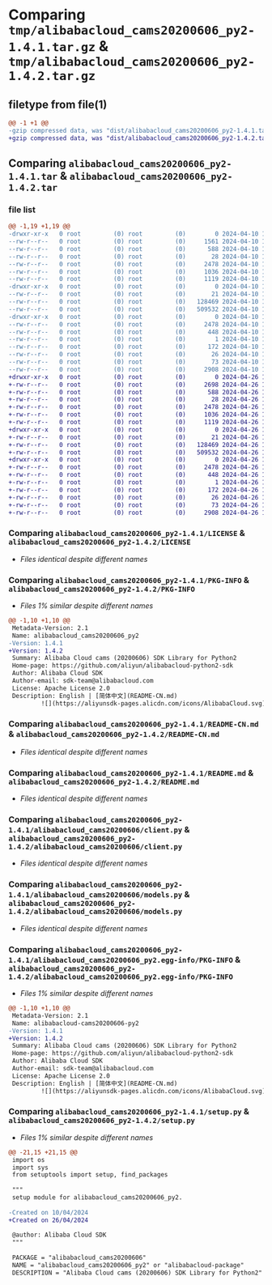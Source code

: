 # Comparing `tmp/alibabacloud_cams20200606_py2-1.4.1.tar.gz` & `tmp/alibabacloud_cams20200606_py2-1.4.2.tar.gz`

## filetype from file(1)

```diff
@@ -1 +1 @@
-gzip compressed data, was "dist/alibabacloud_cams20200606_py2-1.4.1.tar", last modified: Wed Apr 10 10:05:06 2024, max compression
+gzip compressed data, was "dist/alibabacloud_cams20200606_py2-1.4.2.tar", last modified: Fri Apr 26 17:08:26 2024, max compression
```

## Comparing `alibabacloud_cams20200606_py2-1.4.1.tar` & `alibabacloud_cams20200606_py2-1.4.2.tar`

### file list

```diff
@@ -1,19 +1,19 @@
-drwxr-xr-x   0 root         (0) root         (0)        0 2024-04-10 10:05:06.000000 alibabacloud_cams20200606_py2-1.4.1/
--rw-r--r--   0 root         (0) root         (0)     1561 2024-04-10 10:05:06.000000 alibabacloud_cams20200606_py2-1.4.1/ChangeLog.md
--rw-r--r--   0 root         (0) root         (0)      588 2024-04-10 10:05:06.000000 alibabacloud_cams20200606_py2-1.4.1/LICENSE
--rw-r--r--   0 root         (0) root         (0)       28 2024-04-10 10:05:06.000000 alibabacloud_cams20200606_py2-1.4.1/MANIFEST.in
--rw-r--r--   0 root         (0) root         (0)     2478 2024-04-10 10:05:06.000000 alibabacloud_cams20200606_py2-1.4.1/PKG-INFO
--rw-r--r--   0 root         (0) root         (0)     1036 2024-04-10 10:05:06.000000 alibabacloud_cams20200606_py2-1.4.1/README-CN.md
--rw-r--r--   0 root         (0) root         (0)     1119 2024-04-10 10:05:06.000000 alibabacloud_cams20200606_py2-1.4.1/README.md
-drwxr-xr-x   0 root         (0) root         (0)        0 2024-04-10 10:05:06.000000 alibabacloud_cams20200606_py2-1.4.1/alibabacloud_cams20200606/
--rw-r--r--   0 root         (0) root         (0)       21 2024-04-10 10:05:06.000000 alibabacloud_cams20200606_py2-1.4.1/alibabacloud_cams20200606/__init__.py
--rw-r--r--   0 root         (0) root         (0)   128469 2024-04-10 10:05:06.000000 alibabacloud_cams20200606_py2-1.4.1/alibabacloud_cams20200606/client.py
--rw-r--r--   0 root         (0) root         (0)   509532 2024-04-10 10:05:06.000000 alibabacloud_cams20200606_py2-1.4.1/alibabacloud_cams20200606/models.py
-drwxr-xr-x   0 root         (0) root         (0)        0 2024-04-10 10:05:06.000000 alibabacloud_cams20200606_py2-1.4.1/alibabacloud_cams20200606_py2.egg-info/
--rw-r--r--   0 root         (0) root         (0)     2478 2024-04-10 10:05:06.000000 alibabacloud_cams20200606_py2-1.4.1/alibabacloud_cams20200606_py2.egg-info/PKG-INFO
--rw-r--r--   0 root         (0) root         (0)      448 2024-04-10 10:05:06.000000 alibabacloud_cams20200606_py2-1.4.1/alibabacloud_cams20200606_py2.egg-info/SOURCES.txt
--rw-r--r--   0 root         (0) root         (0)        1 2024-04-10 10:05:06.000000 alibabacloud_cams20200606_py2-1.4.1/alibabacloud_cams20200606_py2.egg-info/dependency_links.txt
--rw-r--r--   0 root         (0) root         (0)      172 2024-04-10 10:05:06.000000 alibabacloud_cams20200606_py2-1.4.1/alibabacloud_cams20200606_py2.egg-info/requires.txt
--rw-r--r--   0 root         (0) root         (0)       26 2024-04-10 10:05:06.000000 alibabacloud_cams20200606_py2-1.4.1/alibabacloud_cams20200606_py2.egg-info/top_level.txt
--rw-r--r--   0 root         (0) root         (0)       73 2024-04-10 10:05:06.000000 alibabacloud_cams20200606_py2-1.4.1/setup.cfg
--rw-r--r--   0 root         (0) root         (0)     2908 2024-04-10 10:05:06.000000 alibabacloud_cams20200606_py2-1.4.1/setup.py
+drwxr-xr-x   0 root         (0) root         (0)        0 2024-04-26 17:08:26.000000 alibabacloud_cams20200606_py2-1.4.2/
+-rw-r--r--   0 root         (0) root         (0)     2698 2024-04-26 17:08:26.000000 alibabacloud_cams20200606_py2-1.4.2/ChangeLog.md
+-rw-r--r--   0 root         (0) root         (0)      588 2024-04-26 17:08:26.000000 alibabacloud_cams20200606_py2-1.4.2/LICENSE
+-rw-r--r--   0 root         (0) root         (0)       28 2024-04-26 17:08:26.000000 alibabacloud_cams20200606_py2-1.4.2/MANIFEST.in
+-rw-r--r--   0 root         (0) root         (0)     2478 2024-04-26 17:08:26.000000 alibabacloud_cams20200606_py2-1.4.2/PKG-INFO
+-rw-r--r--   0 root         (0) root         (0)     1036 2024-04-26 17:08:26.000000 alibabacloud_cams20200606_py2-1.4.2/README-CN.md
+-rw-r--r--   0 root         (0) root         (0)     1119 2024-04-26 17:08:26.000000 alibabacloud_cams20200606_py2-1.4.2/README.md
+drwxr-xr-x   0 root         (0) root         (0)        0 2024-04-26 17:08:26.000000 alibabacloud_cams20200606_py2-1.4.2/alibabacloud_cams20200606/
+-rw-r--r--   0 root         (0) root         (0)       21 2024-04-26 17:08:26.000000 alibabacloud_cams20200606_py2-1.4.2/alibabacloud_cams20200606/__init__.py
+-rw-r--r--   0 root         (0) root         (0)   128469 2024-04-26 17:08:26.000000 alibabacloud_cams20200606_py2-1.4.2/alibabacloud_cams20200606/client.py
+-rw-r--r--   0 root         (0) root         (0)   509532 2024-04-26 17:08:26.000000 alibabacloud_cams20200606_py2-1.4.2/alibabacloud_cams20200606/models.py
+drwxr-xr-x   0 root         (0) root         (0)        0 2024-04-26 17:08:26.000000 alibabacloud_cams20200606_py2-1.4.2/alibabacloud_cams20200606_py2.egg-info/
+-rw-r--r--   0 root         (0) root         (0)     2478 2024-04-26 17:08:26.000000 alibabacloud_cams20200606_py2-1.4.2/alibabacloud_cams20200606_py2.egg-info/PKG-INFO
+-rw-r--r--   0 root         (0) root         (0)      448 2024-04-26 17:08:26.000000 alibabacloud_cams20200606_py2-1.4.2/alibabacloud_cams20200606_py2.egg-info/SOURCES.txt
+-rw-r--r--   0 root         (0) root         (0)        1 2024-04-26 17:08:26.000000 alibabacloud_cams20200606_py2-1.4.2/alibabacloud_cams20200606_py2.egg-info/dependency_links.txt
+-rw-r--r--   0 root         (0) root         (0)      172 2024-04-26 17:08:26.000000 alibabacloud_cams20200606_py2-1.4.2/alibabacloud_cams20200606_py2.egg-info/requires.txt
+-rw-r--r--   0 root         (0) root         (0)       26 2024-04-26 17:08:26.000000 alibabacloud_cams20200606_py2-1.4.2/alibabacloud_cams20200606_py2.egg-info/top_level.txt
+-rw-r--r--   0 root         (0) root         (0)       73 2024-04-26 17:08:26.000000 alibabacloud_cams20200606_py2-1.4.2/setup.cfg
+-rw-r--r--   0 root         (0) root         (0)     2908 2024-04-26 17:08:26.000000 alibabacloud_cams20200606_py2-1.4.2/setup.py
```

### Comparing `alibabacloud_cams20200606_py2-1.4.1/LICENSE` & `alibabacloud_cams20200606_py2-1.4.2/LICENSE`

 * *Files identical despite different names*

### Comparing `alibabacloud_cams20200606_py2-1.4.1/PKG-INFO` & `alibabacloud_cams20200606_py2-1.4.2/PKG-INFO`

 * *Files 1% similar despite different names*

```diff
@@ -1,10 +1,10 @@
 Metadata-Version: 2.1
 Name: alibabacloud_cams20200606_py2
-Version: 1.4.1
+Version: 1.4.2
 Summary: Alibaba Cloud cams (20200606) SDK Library for Python2
 Home-page: https://github.com/aliyun/alibabacloud-python2-sdk
 Author: Alibaba Cloud SDK
 Author-email: sdk-team@alibabacloud.com
 License: Apache License 2.0
 Description: English | [简体中文](README-CN.md)
         ![](https://aliyunsdk-pages.alicdn.com/icons/AlibabaCloud.svg)
```

### Comparing `alibabacloud_cams20200606_py2-1.4.1/README-CN.md` & `alibabacloud_cams20200606_py2-1.4.2/README-CN.md`

 * *Files identical despite different names*

### Comparing `alibabacloud_cams20200606_py2-1.4.1/README.md` & `alibabacloud_cams20200606_py2-1.4.2/README.md`

 * *Files identical despite different names*

### Comparing `alibabacloud_cams20200606_py2-1.4.1/alibabacloud_cams20200606/client.py` & `alibabacloud_cams20200606_py2-1.4.2/alibabacloud_cams20200606/client.py`

 * *Files identical despite different names*

### Comparing `alibabacloud_cams20200606_py2-1.4.1/alibabacloud_cams20200606/models.py` & `alibabacloud_cams20200606_py2-1.4.2/alibabacloud_cams20200606/models.py`

 * *Files identical despite different names*

### Comparing `alibabacloud_cams20200606_py2-1.4.1/alibabacloud_cams20200606_py2.egg-info/PKG-INFO` & `alibabacloud_cams20200606_py2-1.4.2/alibabacloud_cams20200606_py2.egg-info/PKG-INFO`

 * *Files 1% similar despite different names*

```diff
@@ -1,10 +1,10 @@
 Metadata-Version: 2.1
 Name: alibabacloud-cams20200606-py2
-Version: 1.4.1
+Version: 1.4.2
 Summary: Alibaba Cloud cams (20200606) SDK Library for Python2
 Home-page: https://github.com/aliyun/alibabacloud-python2-sdk
 Author: Alibaba Cloud SDK
 Author-email: sdk-team@alibabacloud.com
 License: Apache License 2.0
 Description: English | [简体中文](README-CN.md)
         ![](https://aliyunsdk-pages.alicdn.com/icons/AlibabaCloud.svg)
```

### Comparing `alibabacloud_cams20200606_py2-1.4.1/setup.py` & `alibabacloud_cams20200606_py2-1.4.2/setup.py`

 * *Files 1% similar despite different names*

```diff
@@ -21,15 +21,15 @@
 import os
 import sys
 from setuptools import setup, find_packages
 
 """
 setup module for alibabacloud_cams20200606_py2.
 
-Created on 10/04/2024
+Created on 26/04/2024
 
 @author: Alibaba Cloud SDK
 """
 
 PACKAGE = "alibabacloud_cams20200606"
 NAME = "alibabacloud_cams20200606_py2" or "alibabacloud-package"
 DESCRIPTION = "Alibaba Cloud cams (20200606) SDK Library for Python2"
```


